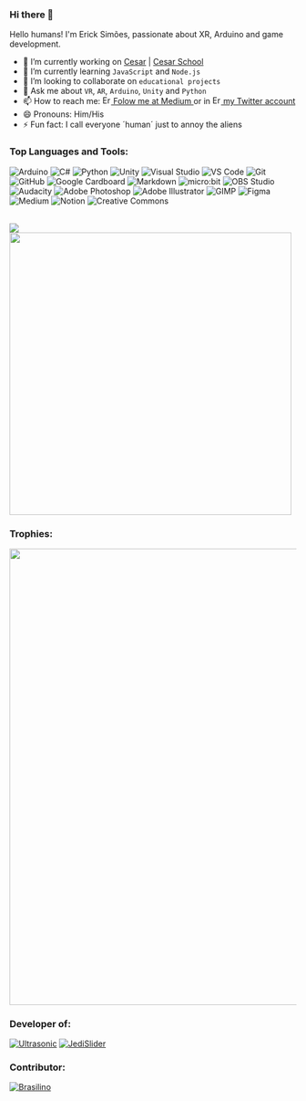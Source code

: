 ### Hi there 👋

Hello humans! I'm Erick Simões, passionate about XR, Arduino and game development.

- 🔭 I’m currently working on [Cesar](https://github.com/CESARBR) | [Cesar School](https://github.com/Abduzidos)
- 🌱 I’m currently learning `JavaScript` and `Node.js`
- 👯 I’m looking to collaborate on `educational projects`
- 💬 Ask me about `VR`, `AR`, `Arduino`, `Unity` and `Python`
- 📫 How to reach me: <a href="https://medium.com/@ErickSimoes"> <img alt="Erick Simões | Medium" width="15px" src="https://seeklogo.com/images/M/medium-logo-93CDCF6451-seeklogo.com.png" /> Folow me at Medium </a> or in <a href="https://twitter.com/AloEricKSimoes"> <img alt="Erick Simões | Twitter" width="15px" src="https://raw.githubusercontent.com/anuraghazra/anuraghazra/master/assets/twitter.svg" /> my Twitter account</a>
- 😄 Pronouns: Him/His
- ⚡ Fun fact: I call everyone ´human´ just to annoy the aliens
<!--- 🤔 I’m looking for help with ...-->

### Top Languages and Tools:

![Arduino](https://img.shields.io/badge/Arduino-00979D?style=for-the-badge&logo=arduino&logoColor=white)
![C#](https://img.shields.io/badge/C%23-239120?style=for-the-badge&logo=c-sharp&logoColor=white)
![Python](https://img.shields.io/badge/Python-3776ab?style=for-the-badge&logo=python&logoColor=white)
![Unity](https://img.shields.io/badge/Unity-000000?style=for-the-badge&logo=unity&logoColor=white)
![Visual Studio](https://img.shields.io/badge/Visual%20Studio-5C2D91?style=for-the-badge&logo=visual-studio&logoColor=white)
![VS Code](https://img.shields.io/badge/VS%20Code-007acc?style=for-the-badge&logo=visual-studio-code&logoColor=white)
![Git](https://img.shields.io/badge/Git-f05032?style=for-the-badge&logo=git&logoColor=white)
![GitHub](https://img.shields.io/badge/GitHub-181717?style=for-the-badge&logo=github&logoColor=white)
![Google Cardboard](https://img.shields.io/badge/Google%20Cardboard-FF7143?style=for-the-badge&logo=Google-Cardboard&logoColor=white)
![Markdown](https://img.shields.io/badge/Markdown-000000?style=for-the-badge&logo=markdown&logoColor=white)
![micro:bit](https://img.shields.io/badge/micro:bit-00ED00?style=for-the-badge&logo=micro:bit&logoColor=white)
![OBS Studio](https://img.shields.io/badge/OBS-302E31?style=for-the-badge&logo=obs-studio&logoColor=white)
![Audacity](https://img.shields.io/badge/Audacity-0000CC?style=for-the-badge&logo=audacity&logoColor=white)
![Adobe Photoshop](https://img.shields.io/badge/Adobe%20Photoshop-31A8FF?style=for-the-badge&logo=adobe-photoshop&logoColor=white)
![Adobe Illustrator](https://img.shields.io/badge/Adobe%20Illustrator-FF9A00?style=for-the-badge&logo=adobe-illustrator&logoColor=white)
![GIMP](https://img.shields.io/badge/GIMP-5C5543?style=for-the-badge&logo=gimp&logoColor=white)
![Figma](https://img.shields.io/badge/Figma-F24E1E?style=for-the-badge&logo=figma&logoColor=white)
![Medium](https://img.shields.io/badge/Medium-12100E?style=for-the-badge&logo=medium&logoColor=white)
![Notion](https://img.shields.io/badge/Notion-000000?style=for-the-badge&logo=notion&logoColor=white)
![Creative Commons](https://img.shields.io/badge/Creative%20Commons-EF9421?style=for-the-badge&logo=creative-commons&logoColor=white)

<br/>

<img align="center" src="https://github-readme-stats.vercel.app/api?username=ErickSimoes&count_private=true&show_icons=true&include_all_commits=true&title_color=C9D1D9&icon_color=8B949E&text_color=8B949E&bg_color=0D1117" />

<img align="center" width=495 src="https://github-readme-stats.vercel.app/api/wakatime?username=ErickSimoes&title_color=C9D1D9&icon_color=8B949E&text_color=8B949E&bg_color=0D1117"/>

### Trophies:

<div>
  <img width=800 src="https://github-profile-trophy.vercel.app/?username=ErickSimoes&theme=darkhub&margin-w=3&margin-h=15"/>
</div>

### Developer of:

[![Ultrasonic](https://github-readme-stats.vercel.app/api/pin/?username=ErickSimoes&repo=ultrasonic&title_color=C9D1D9&icon_color=8B949E&text_color=8B949E&bg_color=0D1117)](https://github.com/ErickSimoes/Ultrasonic)
[![JediSlider](https://github-readme-stats.vercel.app/api/pin/?username=ErickSimoes&repo=JediSlider&title_color=C9D1D9&icon_color=8B949E&text_color=8B949E&bg_color=0D1117)](https://github.com/ErickSimoes/JediSlider)

### Contributor:

[![Brasilino](https://github-readme-stats.vercel.app/api/pin/?username=OtacilioN&repo=Brasilino&title_color=C9D1D9&icon_color=8B949E&text_color=8B949E&bg_color=0D1117)](https://github.com/OtacilioN/Brasilino)

